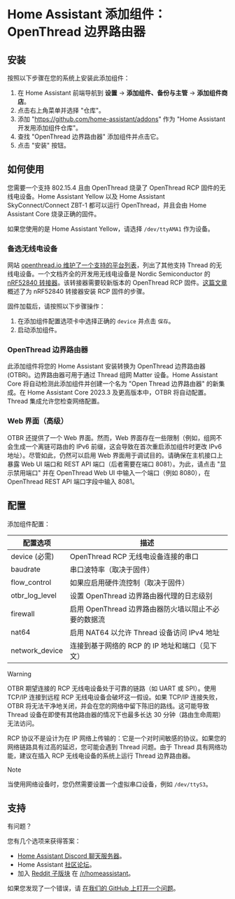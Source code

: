 # Home Assistant 添加组件：OpenThread 边界路由器

## 安装

按照以下步骤在您的系统上安装此添加组件：

1. 在 Home Assistant 前端导航到 **设置** -> **添加组件、备份与主管** -> **添加组件商店**。
2. 点击右上角菜单并选择 "仓库"。
3. 添加 "https://github.com/home-assistant/addons" 作为 "Home Assistant 开发用添加组件仓库"。
4. 查找 "OpenThread 边界路由器" 添加组件并点击它。
5. 点击 "安装" 按钮。

## 如何使用

您需要一个支持 802.15.4 且由 OpenThread 烧录了 OpenThread RCP 固件的无线电设备。Home Assistant Yellow 以及 Home Assistant SkyConnect/Connect ZBT-1 都可以运行 OpenThread，并且会由 Home Assistant Core 烧录正确的固件。

如果您使用的是 Home Assistant Yellow，请选择 `/dev/ttyAMA1` 作为设备。

### 备选无线电设备

网站 [openthread.io 维护了一个支持的平台列表][openthread-platforms]，列出了其他支持 Thread 的无线电设备。一个文档齐全的开发用无线电设备是 Nordic Semiconductor 的 [nRF52840 转接器][nordic-nrf52840-dongle]。该转接器需要较新版本的 OpenThread RCP 固件。[这篇文章][nordic-nrf52840-dongle-install] 概述了为 nRF52840 转接器安装 RCP 固件的步骤。

固件加载后，请按照以下步骤操作：

1. 在添加组件配置选项卡中选择正确的 `device` 并点击 `保存`。
2. 启动添加组件。

### OpenThread 边界路由器

此添加组件将您的 Home Assistant 安装转换为 OpenThread 边界路由器 (OTBR)。边界路由器可用于通过 Thread 组网 Matter 设备。Home Assistant Core 将自动检测此添加组件并创建一个名为 "Open Thread 边界路由器" 的新集成。在 Home Assistant Core 2023.3 及更高版本中，OTBR 将自动配置。Thread 集成允许您检查网络配置。

### Web 界面（高级）

OTBR 还提供了一个 Web 界面。然而，Web 界面存在一些限制（例如，组网不会生成一个离链可路由的 IPv6 前缀，这会导致在首次重启添加组件时更改 IPv6 地址）。尽管如此，仍然可以启用 Web 界面用于调试目的。请确保在主机接口上暴露 Web UI 端口和 REST API 端口（后者需要在端口 8081）。为此，请点击 "显示禁用端口" 并在 OpenThread Web UI 中输入一个端口（例如 8080），在 OpenThread REST API 端口字段中输入 8081。

## 配置

添加组件配置：

| 配置选项      | 描述                                        |
|---------------|---------------------------------------------|
| device (必需) | OpenThread RCP 无线电设备连接的串口        |
| baudrate      | 串口波特率（取决于固件）                   |
| flow_control  | 如果应启用硬件流控制（取决于固件）          |
| otbr_log_level| 设置 OpenThread 边界路由器代理的日志级别    |
| firewall      | 启用 OpenThread 边界路由器防火墙以阻止不必要的数据流 |
| nat64         | 启用 NAT64 以允许 Thread 设备访问 IPv4 地址  |
| network_device| 连接到基于网络的 RCP 的 IP 地址和端口（见下文） |

> [!WARNING]
> OTBR 期望连接的 RCP 无线电设备处于可靠的链路（如 UART 或 SPI）。使用 TCP/IP 连接到远程 RCP 无线电设备会破坏这一假设。如果 TCP/IP 连接失败，OTBR 将无法干净地关闭，并会在您的网络中留下陈旧的路线。这可能导致 Thread 设备在即使有其他路由器的情况下也最多长达 30 分钟（路由生命周期）无法访问。
>
> RCP 协议不是设计为在 IP 网络上传输的：它是一个对时间敏感的协议。如果您的网络链路具有过高的延迟，您可能会遇到 Thread 问题。由于 Thread 具有网络功能，建议在插入 RCP 无线电设备的系统上运行 Thread 边界路由器。

> [!NOTE]
> 当使用网络设备时，您仍然需要设置一个虚拟串口设备，例如 `/dev/ttyS3`。

## 支持

有问题？

您有几个选项来获得答案：

- [Home Assistant Discord 聊天服务器][discord]。
- Home Assistant [社区论坛][forum]。
- 加入 [Reddit 子版块][reddit] 在 [/r/homeassistant][reddit]。

如果您发现了一个错误，请 [在我们的 GitHub 上打开一个问题][issue]。

[discord]: https://discord.gg/c5DvZ4e
[forum]: https://community.home-assistant.io
[reddit]: https://reddit.com/r/homeassistant
[issue]: https://github.com/home-assistant/addons/issues
[openthread-platforms]: https://openthread.io/platforms
[nordic-nrf52840-dongle]: https://www.nordicsemi.com/Products/Development-hardware/nrf52840-dongle
[nordic-nrf52840-dongle-install]: https://docs.nordicsemi.com/bundle/ncs-latest/page/nrf/protocols/thread/tools.html#configuring_a_radio_co-processor